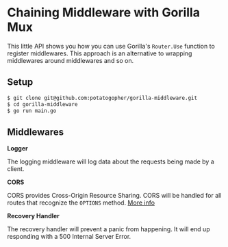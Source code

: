 # Chaining Middleware with Gorilla Mux
This little API shows you how you can use Gorilla's `Router.Use` function to register middlewares. This approach is an alternative to wrapping middlewares around middlewares and so on.

## Setup
```zsh
$ git clone git@github.com:potatogopher/gorilla-middleware.git
$ cd gorilla-middleware
$ go run main.go
```

## Middlewares

**Logger**

The logging middleware will log data about the requests being made by a client.

**CORS**

CORS provides Cross-Origin Resource Sharing. CORS will be handled for all routes that recognize the `OPTIONS` method. [More info](https://github.com/gorilla/mux/issues/381)

**Recovery Handler**

The recovery handler will prevent a panic from happening. It will end up responding with a 500 Internal Server Error.
